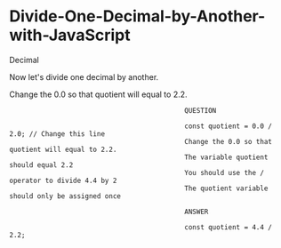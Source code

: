 # Divide-One-Decimal-by-Another-with-JavaScript

Decimal

Now let's divide one decimal by another.

Change the 0.0 so that quotient will equal to 2.2.

                                                QUESTION

                                                const quotient = 0.0 / 2.0; // Change this line
                                                Change the 0.0 so that quotient will equal to 2.2.
                                                The variable quotient should equal 2.2
                                                You should use the / operator to divide 4.4 by 2
                                                The quotient variable should only be assigned once
                                                
                                                ANSWER
                                                
                                                const quotient = 4.4 / 2.2;
